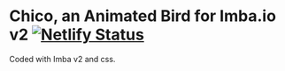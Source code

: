 # Chico, an Animated Bird for Imba.io v2 [![Netlify Status](https://api.netlify.com/api/v1/badges/727b8c26-549d-4a41-a2b3-f21a04fd739a/deploy-status)](https://app.netlify.com/sites/chico/deploys)
Coded with Imba v2 and css.